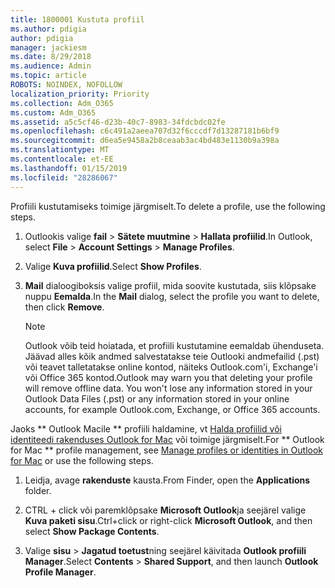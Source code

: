 ```yaml
---
title: 1800001 Kustuta profiil
ms.author: pdigia
author: pdigia
manager: jackiesm
ms.date: 8/29/2018
ms.audience: Admin
ms.topic: article
ROBOTS: NOINDEX, NOFOLLOW
localization_priority: Priority
ms.collection: Adm_O365
ms.custom: Adm_O365
ms.assetid: a5c5cf46-d23b-40c7-8983-34fdcbdc02fe
ms.openlocfilehash: c6c491a2aeea707d32f6cccdf7d13287181b6bf9
ms.sourcegitcommit: d6ea5e9458a2b8ceaab3ac4bd483e1130b9a398a
ms.translationtype: MT
ms.contentlocale: et-EE
ms.lasthandoff: 01/15/2019
ms.locfileid: "28286067"
---
```

<span data-ttu-id="d29e8-102">Profiili kustutamiseks toimige järgmiselt.</span><span class="sxs-lookup"><span data-stu-id="d29e8-102">To delete a profile, use the following steps.</span></span>
  
1. <span data-ttu-id="d29e8-103">Outlookis valige **fail** \> **Sätete muutmine** \> **Hallata profiilid**.</span><span class="sxs-lookup"><span data-stu-id="d29e8-103">In Outlook, select **File** \> **Account Settings** \> **Manage Profiles**.</span></span>
    
2. <span data-ttu-id="d29e8-104">Valige **Kuva profiilid**.</span><span class="sxs-lookup"><span data-stu-id="d29e8-104">Select **Show Profiles**.</span></span>
    
3. <span data-ttu-id="d29e8-105">**Mail** dialoogiboksis valige profiil, mida soovite kustutada, siis klõpsake nuppu **Eemalda**.</span><span class="sxs-lookup"><span data-stu-id="d29e8-105">In the **Mail** dialog, select the profile you want to delete, then click **Remove**.</span></span>
    
    > [!NOTE]
    > <span data-ttu-id="d29e8-p101">Outlook võib teid hoiatada, et profiili kustutamine eemaldab ühenduseta. Jäävad alles kõik andmed salvestatakse teie Outlooki andmefailid (.pst) või teavet talletatakse online kontod, näiteks Outlook.com'i, Exchange'i või Office 365 kontod.</span><span class="sxs-lookup"><span data-stu-id="d29e8-p101">Outlook may warn you that deleting your profile will remove offline data. You won't lose any information stored in your Outlook Data Files (.pst) or any information stored in your online accounts, for example Outlook.com, Exchange, or Office 365 accounts.</span></span> 
  
<span data-ttu-id="d29e8-108">Jaoks \*\* Outlook Macile \*\* profiili haldamine, vt [Halda profiilid või identiteedi rakenduses Outlook for Mac](https://support.office.com/article/fed2a955-74df-4a24-bef6-78a426958c4c.aspx) või toimige järgmiselt.</span><span class="sxs-lookup"><span data-stu-id="d29e8-108">For \*\* Outlook for Mac \*\* profile management, see [Manage profiles or identities in Outlook for Mac](https://support.office.com/article/fed2a955-74df-4a24-bef6-78a426958c4c.aspx) or use the following steps.</span></span> 
  
1. <span data-ttu-id="d29e8-109">Leidja, avage **rakenduste** kausta.</span><span class="sxs-lookup"><span data-stu-id="d29e8-109">From Finder, open the **Applications** folder.</span></span> 
    
2. <span data-ttu-id="d29e8-110">CTRL + click või paremklõpsake **Microsoft Outlook**ja seejärel valige **Kuva paketi sisu**.</span><span class="sxs-lookup"><span data-stu-id="d29e8-110">Ctrl+click or right-click **Microsoft Outlook**, and then select **Show Package Contents**.</span></span>
    
3. <span data-ttu-id="d29e8-111">Valige **sisu** \> **Jagatud toetust**ning seejärel käivitada **Outlook profiili Manager**.</span><span class="sxs-lookup"><span data-stu-id="d29e8-111">Select **Contents** \> **Shared Support**, and then launch **Outlook Profile Manager**.</span></span>
    

